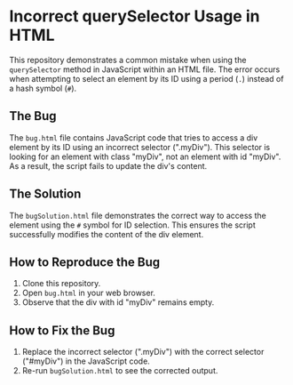 # Incorrect querySelector Usage in HTML

This repository demonstrates a common mistake when using the `querySelector` method in JavaScript within an HTML file. The error occurs when attempting to select an element by its ID using a period (`.`) instead of a hash symbol (`#`).

## The Bug

The `bug.html` file contains JavaScript code that tries to access a div element by its ID using an incorrect selector (".myDiv").  This selector is looking for an element with class "myDiv", not an element with id "myDiv". As a result, the script fails to update the div's content.

## The Solution

The `bugSolution.html` file demonstrates the correct way to access the element using the `#` symbol for ID selection. This ensures the script successfully modifies the content of the div element.

## How to Reproduce the Bug

1. Clone this repository.
2. Open `bug.html` in your web browser.
3. Observe that the div with id "myDiv" remains empty.

## How to Fix the Bug

1. Replace the incorrect selector (".myDiv") with the correct selector ("#myDiv") in the JavaScript code.
2. Re-run `bugSolution.html` to see the corrected output.
